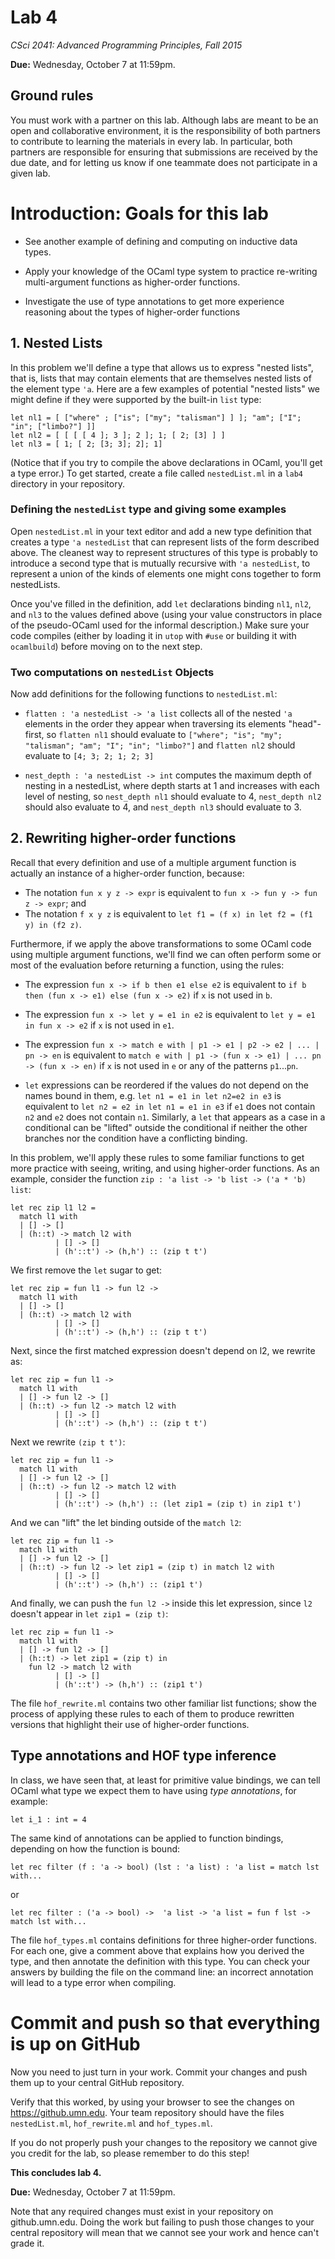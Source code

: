 # Lab 4
*CSci 2041: Advanced Programming Principles, Fall 2015*

**Due:** Wednesday, October 7 at 11:59pm.

## Ground rules

You must work with a partner on this lab.  Although labs are meant to
be an open and collaborative environment, it is the responsibility of
both partners to contribute to learning the materials in every lab.
In particular, both partners are responsible for ensuring that submissions are
received by the due date, and for letting us know if one teammate does
not participate in a given lab.

# Introduction: Goals for this lab

+ See another example of defining and computing on inductive data types.

+ Apply your knowledge of the OCaml type system to practice re-writing
  multi-argument functions as higher-order functions.

+ Investigate the use of type annotations to get more experience
  reasoning about the types of higher-order functions

## 1. Nested Lists

In this problem we'll define a type that allows us to express "nested
lists", that is, lists that may contain elements that are themselves
nested lists of the element type `'a`.  Here are a few examples of potential
"nested lists" we might define if they were supported by the built-in
`list` type:
```
let nl1 = [ ["where" ; ["is"; ["my"; "talisman"] ] ]; "am"; ["I"; "in"; ["limbo?"] ]]
let nl2 = [ [ [ [ 4 ]; 3 ]; 2 ]; 1; [ 2; [3] ] ]
let nl3 = [ 1; [ 2; [3; 3]; 2]; 1]
```
(Notice that if you try to compile the above declarations in OCaml,
you'll get a type error.)  To get started, create a file called
`nestedList.ml` in a `lab4` directory in your repository.

### Defining the `nestedList` type and giving some examples

Open `nestedList.ml` in your text editor and add a new type definition
that creates a type `'a nestedList` that can represent lists of the
form described above.  The cleanest way to represent structures of
this type is probably to introduce a second type that is mutually
recursive with `'a nestedList`, to represent a union of the kinds of
elements one might cons together to form nestedLists.

Once you've filled in the definition, add `let` declarations binding
`nl1`, `nl2`, and `nl3` to the values defined above (using your value
constructors in place of the pseudo-OCaml used for the informal
description.)  Make sure your code compiles (either by loading it in
`utop` with `#use` or building it with `ocamlbuild`) before moving on
to the next step.

### Two computations on `nestedList` Objects

Now add definitions for the following functions to `nestedList.ml`:

+ `flatten : 'a nestedList -> 'a list` collects all of the nested
  `'a` elements in the order they appear when traversing its
  elements "head"-first, so `flatten nl1` should evaluate to
  `["where"; "is"; "my"; "talisman"; "am"; "I"; "in"; "limbo?"]` and
  `flatten nl2` should evaluate to `[4; 3; 2; 1; 2; 3]`

+ `nest_depth : 'a nestedList -> int` computes the maximum depth of
  nesting in a nestedList,  where depth starts at 1 and increases with
  each level of nesting, so `nest_depth nl1` should evaluate to 4,
  `nest_depth nl2` should also evaluate to 4, and `nest_depth nl3`
  should evaluate to 3.

## 2. Rewriting higher-order functions

Recall that every definition and use of a multiple argument function
is actually an instance of a higher-order function, because:

+ The notation `fun x y z -> expr` is equivalent to `fun x -> fun y ->
fun z -> expr`; and
+ The notation `f x y z` is equivalent to `let f1 = (f x) in let f2 =
(f1 y) in (f2 z)`.

Furthermore, if we apply the above transformations to some OCaml code
using multiple argument functions, we'll find we can often perform
some or most of the evaluation before returning a function, using the
rules:

+ The expression `fun x -> if b then e1 else e2` is equivalent to `if
b then (fun x -> e1) else (fun x -> e2)` if `x` is not used in `b`.

+ The expression `fun x -> let y = e1 in e2` is equivalent to `let y =
e1 in fun x -> e2` if `x` is not used in `e1`.

+ The expression `fun x -> match e with | p1 -> e1 | p2 -> e2 | ... |
  pn -> en` is equivalent to `match e with | p1 -> (fun x -> e1) |
  ... pn -> (fun x -> en)` if `x` is not used in `e` or any of the
  patterns `p1`...`pn`.

+ `let` expressions can be reordered if the values do not depend on
  the names bound in them, e.g. `let n1 = e1 in let n2=e2 in e3` is
  equivalent to `let n2 = e2 in let n1 = e1 in e3` if `e1` does not
  contain `n2` and `e2` does not contain `n1`. Similarly, a `let` that
  appears as a case in a conditional can be "lifted" outside the
  conditional if neither the other branches nor the condition have a
  conflicting binding.

In this problem, we'll apply these rules to some familiar functions to
get more practice with seeing, writing, and using higher-order
functions.  As an example, consider the function `zip : 'a list -> 'b
list -> ('a * 'b) list`:
```
let rec zip l1 l2 =
  match l1 with
  | [] -> []
  | (h::t) -> match l2 with
	      | [] -> []
	      | (h'::t') -> (h,h') :: (zip t t')
```
We first remove the `let` sugar to get:
```
let rec zip = fun l1 -> fun l2 ->
  match l1 with
  | [] -> []
  | (h::t) -> match l2 with
	      | [] -> []
	      | (h'::t') -> (h,h') :: (zip t t')
```
Next, since the first matched expression doesn't depend on l2, we
rewrite as:
```
let rec zip = fun l1 ->
  match l1 with
  | [] -> fun l2 -> []
  | (h::t) -> fun l2 -> match l2 with
	      | [] -> []
	      | (h'::t') -> (h,h') :: (zip t t')
```
Next we rewrite `(zip t t')`:
```
let rec zip = fun l1 ->
  match l1 with
  | [] -> fun l2 -> []
  | (h::t) -> fun l2 -> match l2 with
	      | [] -> []
	      | (h'::t') -> (h,h') :: (let zip1 = (zip t) in zip1 t')
```
And we can "lift" the let binding outside of the `match l2`:
```
let rec zip = fun l1 ->
  match l1 with
  | [] -> fun l2 -> []
  | (h::t) -> fun l2 -> let zip1 = (zip t) in match l2 with
	      | [] -> []
	      | (h'::t') -> (h,h') :: (zip1 t')
```
And finally, we can push the `fun l2 ->` inside this let expression,
since `l2` doesn't appear in `let zip1 = (zip t)`:
```
let rec zip = fun l1 ->
  match l1 with
  | [] -> fun l2 -> []
  | (h::t) -> let zip1 = (zip t) in
	fun l2 -> match l2 with
	      | [] -> []
	      | (h'::t') -> (h,h') :: (zip1 t')
```
The file `hof_rewrite.ml` contains two other familiar list functions;
show the process of applying these rules to each of them to produce
rewritten versions that highlight their use of higher-order functions.

## Type annotations and HOF type inference

In class, we have seen that, at least for primitive value bindings, we
can tell OCaml what type we expect them to have using _type
annotations_, for example:
```
let i_1 : int = 4
```
The same kind of annotations can be applied to function bindings,
depending on how the function is bound:
```
let rec filter (f : 'a -> bool) (lst : 'a list) : 'a list = match lst with...
```
or
```
let rec filter : ('a -> bool) ->  'a list -> 'a list = fun f lst ->
match lst with...
```

The file `hof_types.ml` contains definitions for three higher-order functions.  For
each one, give a comment above that explains how you derived the type,
and then annotate the definition with this type.  You can check your
answers by building the file on the command line: an incorrect
annotation will lead to a type error when compiling.

# Commit and push so that everything is up on GitHub

Now you need to just turn in your work.
Commit your changes and push them up to your central
GitHub repository.

Verify that this worked, by using your browser to see the changes on
https://github.umn.edu.  Your team repository should have the
files `nestedList.ml`, `hof_rewrite.ml` and `hof_types.ml`.

If you do not properly push your changes to the repository we
cannot give you credit for the lab, so please remember to do this
step!

__This concludes lab 4.__

**Due:** Wednesday, October 7 at 11:59pm.

Note that any required changes must exist in your repository on
github.umn.edu. Doing the work but failing to push those changes
to your central repository will mean that we cannot see your work
and hence can't grade it.

